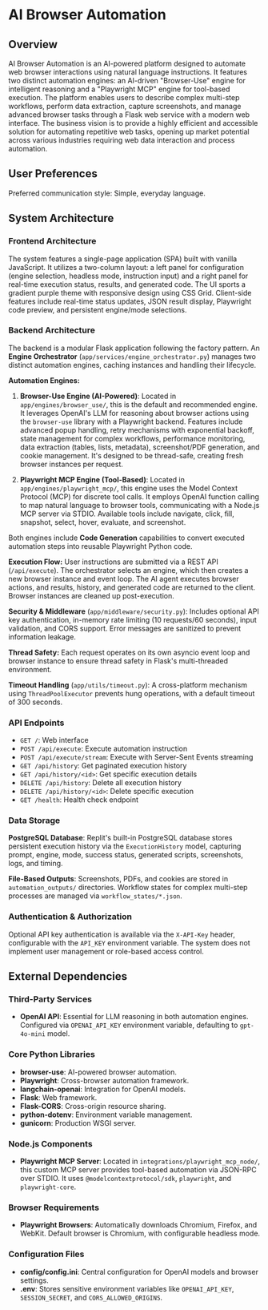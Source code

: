 # AI Browser Automation

## Overview

AI Browser Automation is an AI-powered platform designed to automate web browser interactions using natural language instructions. It features two distinct automation engines: an AI-driven "Browser-Use" engine for intelligent reasoning and a "Playwright MCP" engine for tool-based execution. The platform enables users to describe complex multi-step workflows, perform data extraction, capture screenshots, and manage advanced browser tasks through a Flask web service with a modern web interface. The business vision is to provide a highly efficient and accessible solution for automating repetitive web tasks, opening up market potential across various industries requiring web data interaction and process automation.

## User Preferences

Preferred communication style: Simple, everyday language.

## System Architecture

### Frontend Architecture

The system features a single-page application (SPA) built with vanilla JavaScript. It utilizes a two-column layout: a left panel for configuration (engine selection, headless mode, instruction input) and a right panel for real-time execution status, results, and generated code. The UI sports a gradient purple theme with responsive design using CSS Grid. Client-side features include real-time status updates, JSON result display, Playwright code preview, and persistent engine/mode selections.

### Backend Architecture

The backend is a modular Flask application following the factory pattern. An **Engine Orchestrator** (`app/services/engine_orchestrator.py`) manages two distinct automation engines, caching instances and handling their lifecycle.

**Automation Engines:**

1.  **Browser-Use Engine (AI-Powered)**: Located in `app/engines/browser_use/`, this is the default and recommended engine. It leverages OpenAI's LLM for reasoning about browser actions using the `browser-use` library with a Playwright backend. Features include advanced popup handling, retry mechanisms with exponential backoff, state management for complex workflows, performance monitoring, data extraction (tables, lists, metadata), screenshot/PDF generation, and cookie management. It's designed to be thread-safe, creating fresh browser instances per request.

2.  **Playwright MCP Engine (Tool-Based)**: Located in `app/engines/playwright_mcp/`, this engine uses the Model Context Protocol (MCP) for discrete tool calls. It employs OpenAI function calling to map natural language to browser tools, communicating with a Node.js MCP server via STDIO. Available tools include navigate, click, fill, snapshot, select, hover, evaluate, and screenshot.

Both engines include **Code Generation** capabilities to convert executed automation steps into reusable Playwright Python code.

**Execution Flow:**
User instructions are submitted via a REST API (`/api/execute`). The orchestrator selects an engine, which then creates a new browser instance and event loop. The AI agent executes browser actions, and results, history, and generated code are returned to the client. Browser instances are cleaned up post-execution.

**Security & Middleware** (`app/middleware/security.py`): Includes optional API key authentication, in-memory rate limiting (10 requests/60 seconds), input validation, and CORS support. Error messages are sanitized to prevent information leakage.

**Thread Safety:** Each request operates on its own asyncio event loop and browser instance to ensure thread safety in Flask's multi-threaded environment.

**Timeout Handling** (`app/utils/timeout.py`): A cross-platform mechanism using `ThreadPoolExecutor` prevents hung operations, with a default timeout of 300 seconds.

### API Endpoints

-   `GET /`: Web interface
-   `POST /api/execute`: Execute automation instruction
-   `POST /api/execute/stream`: Execute with Server-Sent Events streaming
-   `GET /api/history`: Get paginated execution history
-   `GET /api/history/<id>`: Get specific execution details
-   `DELETE /api/history`: Delete all execution history
-   `DELETE /api/history/<id>`: Delete specific execution
-   `GET /health`: Health check endpoint

### Data Storage

**PostgreSQL Database**: Replit's built-in PostgreSQL database stores persistent execution history via the `ExecutionHistory` model, capturing prompt, engine, mode, success status, generated scripts, screenshots, logs, and timing.

**File-Based Outputs**: Screenshots, PDFs, and cookies are stored in `automation_outputs/` directories. Workflow states for complex multi-step processes are managed via `workflow_states/*.json`.

### Authentication & Authorization

Optional API key authentication is available via the `X-API-Key` header, configurable with the `API_KEY` environment variable. The system does not implement user management or role-based access control.

## External Dependencies

### Third-Party Services

-   **OpenAI API**: Essential for LLM reasoning in both automation engines. Configured via `OPENAI_API_KEY` environment variable, defaulting to `gpt-4o-mini` model.

### Core Python Libraries

-   **browser-use**: AI-powered browser automation.
-   **Playwright**: Cross-browser automation framework.
-   **langchain-openai**: Integration for OpenAI models.
-   **Flask**: Web framework.
-   **Flask-CORS**: Cross-origin resource sharing.
-   **python-dotenv**: Environment variable management.
-   **gunicorn**: Production WSGI server.

### Node.js Components

-   **Playwright MCP Server**: Located in `integrations/playwright_mcp_node/`, this custom MCP server provides tool-based automation via JSON-RPC over STDIO. It uses `@modelcontextprotocol/sdk`, `playwright`, and `playwright-core`.

### Browser Requirements

-   **Playwright Browsers**: Automatically downloads Chromium, Firefox, and WebKit. Default browser is Chromium, with configurable headless mode.

### Configuration Files

-   **config/config.ini**: Central configuration for OpenAI models and browser settings.
-   **.env**: Stores sensitive environment variables like `OPENAI_API_KEY`, `SESSION_SECRET`, and `CORS_ALLOWED_ORIGINS`.
